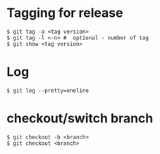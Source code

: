 # Tagging for release
```jshell
$ git tag -a <tag version>
$ git tag -l <-n> #  optional - number of tag
$ git show <tag version>
```
# Log
```jshell
$ git log --pretty=oneline
```
# checkout/switch branch
```jshell
$ git checkout -b <branch>
$ git checkout <branch>
```
